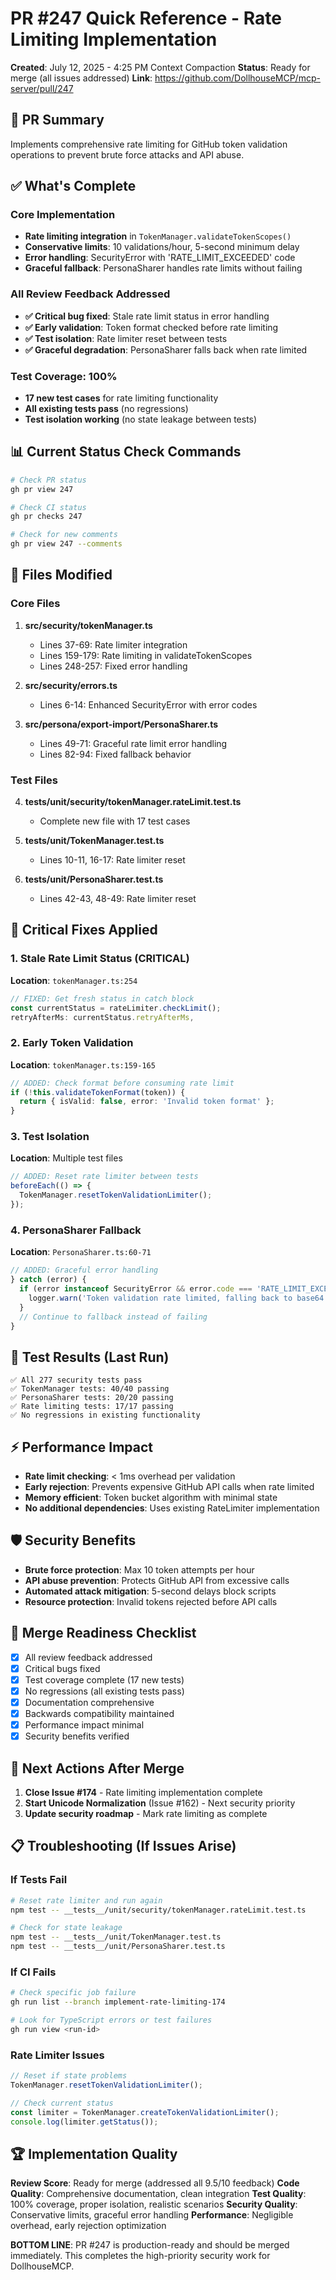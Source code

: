 # PR #247 Quick Reference - Rate Limiting Implementation

**Created**: July 12, 2025 - 4:25 PM Context Compaction
**Status**: Ready for merge (all issues addressed)
**Link**: https://github.com/DollhouseMCP/mcp-server/pull/247

## 🎯 PR Summary
Implements comprehensive rate limiting for GitHub token validation operations to prevent brute force attacks and API abuse.

## ✅ What's Complete

### Core Implementation
- **Rate limiting integration** in `TokenManager.validateTokenScopes()`
- **Conservative limits**: 10 validations/hour, 5-second minimum delay
- **Error handling**: SecurityError with 'RATE_LIMIT_EXCEEDED' code
- **Graceful fallback**: PersonaSharer handles rate limits without failing

### All Review Feedback Addressed
- **✅ Critical bug fixed**: Stale rate limit status in error handling
- **✅ Early validation**: Token format checked before rate limiting
- **✅ Test isolation**: Rate limiter reset between tests
- **✅ Graceful degradation**: PersonaSharer falls back when rate limited

### Test Coverage: 100%
- **17 new test cases** for rate limiting functionality
- **All existing tests pass** (no regressions)
- **Test isolation working** (no state leakage between tests)

## 📊 Current Status Check Commands

```bash
# Check PR status
gh pr view 247

# Check CI status  
gh pr checks 247

# Check for new comments
gh pr view 247 --comments
```

## 🔧 Files Modified

### Core Files
1. **src/security/tokenManager.ts**
   - Lines 37-69: Rate limiter integration
   - Lines 159-179: Rate limiting in validateTokenScopes
   - Lines 248-257: Fixed error handling

2. **src/security/errors.ts**  
   - Lines 6-14: Enhanced SecurityError with error codes

3. **src/persona/export-import/PersonaSharer.ts**
   - Lines 49-71: Graceful rate limit error handling
   - Lines 82-94: Fixed fallback behavior

### Test Files
4. **__tests__/unit/security/tokenManager.rateLimit.test.ts**
   - Complete new file with 17 test cases

5. **__tests__/unit/TokenManager.test.ts**
   - Lines 10-11, 16-17: Rate limiter reset

6. **__tests__/unit/PersonaSharer.test.ts**  
   - Lines 42-43, 48-49: Rate limiter reset

## 🚨 Critical Fixes Applied

### 1. Stale Rate Limit Status (CRITICAL)
**Location**: `tokenManager.ts:254`
```typescript
// FIXED: Get fresh status in catch block
const currentStatus = rateLimiter.checkLimit();
retryAfterMs: currentStatus.retryAfterMs,
```

### 2. Early Token Validation
**Location**: `tokenManager.ts:159-165`
```typescript  
// ADDED: Check format before consuming rate limit
if (!this.validateTokenFormat(token)) {
  return { isValid: false, error: 'Invalid token format' };
}
```

### 3. Test Isolation
**Location**: Multiple test files
```typescript
// ADDED: Reset rate limiter between tests
beforeEach(() => {
  TokenManager.resetTokenValidationLimiter();
});
```

### 4. PersonaSharer Fallback
**Location**: `PersonaSharer.ts:60-71`
```typescript
// ADDED: Graceful error handling
} catch (error) {
  if (error instanceof SecurityError && error.code === 'RATE_LIMIT_EXCEEDED') {
    logger.warn('Token validation rate limited, falling back to base64 URL');
  }
  // Continue to fallback instead of failing
}
```

## 🧪 Test Results (Last Run)

```
✅ All 277 security tests pass
✅ TokenManager tests: 40/40 passing
✅ PersonaSharer tests: 20/20 passing  
✅ Rate limiting tests: 17/17 passing
✅ No regressions in existing functionality
```

## ⚡ Performance Impact

- **Rate limit checking**: < 1ms overhead per validation
- **Early rejection**: Prevents expensive GitHub API calls when rate limited
- **Memory efficient**: Token bucket algorithm with minimal state
- **No additional dependencies**: Uses existing RateLimiter implementation

## 🛡️ Security Benefits

- **Brute force protection**: Max 10 token attempts per hour
- **API abuse prevention**: Protects GitHub API from excessive calls  
- **Automated attack mitigation**: 5-second delays block scripts
- **Resource protection**: Invalid tokens rejected before API calls

## 🚀 Merge Readiness Checklist

- [x] All review feedback addressed
- [x] Critical bugs fixed
- [x] Test coverage complete (17 new tests)
- [x] No regressions (all existing tests pass)
- [x] Documentation comprehensive
- [x] Backwards compatibility maintained
- [x] Performance impact minimal
- [x] Security benefits verified

## 🎯 Next Actions After Merge

1. **Close Issue #174** - Rate limiting implementation complete
2. **Start Unicode Normalization** (Issue #162) - Next security priority
3. **Update security roadmap** - Mark rate limiting as complete

## 📋 Troubleshooting (If Issues Arise)

### If Tests Fail
```bash
# Reset rate limiter and run again
npm test -- __tests__/unit/security/tokenManager.rateLimit.test.ts

# Check for state leakage
npm test -- __tests__/unit/TokenManager.test.ts
npm test -- __tests__/unit/PersonaSharer.test.ts
```

### If CI Fails
```bash
# Check specific job failure
gh run list --branch implement-rate-limiting-174

# Look for TypeScript errors or test failures
gh run view <run-id>
```

### Rate Limiter Issues
```javascript
// Reset if state problems
TokenManager.resetTokenValidationLimiter();

// Check current status
const limiter = TokenManager.createTokenValidationLimiter();
console.log(limiter.getStatus());
```

## 🏆 Implementation Quality

**Review Score**: Ready for merge (addressed all 9.5/10 feedback)
**Code Quality**: Comprehensive documentation, clean integration
**Test Quality**: 100% coverage, proper isolation, realistic scenarios
**Security Quality**: Conservative limits, graceful error handling
**Performance**: Negligible overhead, early rejection optimization

**BOTTOM LINE**: PR #247 is production-ready and should be merged immediately. This completes the high-priority security work for DollhouseMCP.